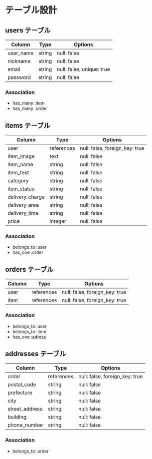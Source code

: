 # テーブル設計

## users テーブル

| Column             | Type   | Options                   |
| ------------------ | ------ | ------------------------- |
| user_name          | string | null: false               |
| nickname           | string | null: false               |
| email              | string | null: false, unique: true |
| password           | string | null: false               |

### Association
- has_many :item
- has_many :order


## items テーブル

| Column             | Type       | Options                        |
| ------------------ | ---------- | ------------------------------ |
| user               | references | null: false, foreign_key: true |
| item_image         | text       | null: false                    |
| item_name          | string     | null: false                    |
| item_text          | string     | null: false                    |
| category           | string     | null: false                    |
| item_status        | string     | null: false                    |
| delivery_charge    | string     | null: false                    |
| delivery_area      | string     | null: false                    |
| delivery_time      | string     | null: false                    |
| price              | integer    | null: false                    |

### Association
- belongs_to :user
- has_one :order


## orders テーブル

| Column             | Type       | Options                        |
| ------------------ | ---------- | ------------------------------ |
| user               | references | null: false, foreign_key: true |
| item               | references | null: false, foreign_key: true |

### Association
- belongs_to :user
- belongs_to :item
- has_one :adress

## addresses テーブル

| Column             | Type       | Options                        |
| ------------------ | ---------- | ------------------------------ |
| order              | references | null: false, foreign_key: true |
| postal_code        | string     | null: false                    |
| prefecture         | string     | null: false                    |
| city               | string     | null: false                    |
| street_address     | string     | null: false                    |
| building           | string     | null: false                    |
| phone_number       | string     | null: false                    |

### Association
- belongs_to :order















